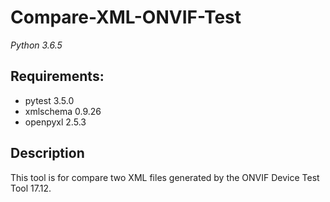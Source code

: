 # Compare-XML-ONVIF-Test

*Python 3.6.5*

## Requirements:

- pytest 3.5.0
- xmlschema 0.9.26
- openpyxl 2.5.3

## Description

This tool is for compare two XML files generated by the ONVIF Device Test Tool 17.12.
